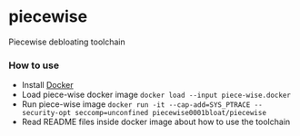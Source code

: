 # piecewise
Piecewise debloating toolchain

### How to use
+ Install [Docker](https://docs.docker.com/install/linux/docker-ce/ubuntu/#install-docker-ce)
+ Load piece-wise docker image
`docker load --input piece-wise.docker`
+ Run piece-wise image
`docker run -it --cap-add=SYS_PTRACE --security-opt seccomp=unconfined piecewise0001bloat/piecewise`
+ Read README files inside docker image about how to use the toolchain
